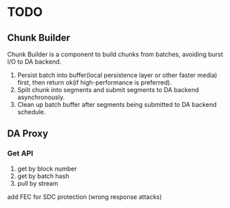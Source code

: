 TODO
===

## Chunk Builder

Chunk Builder is a component to build chunks from batches, avoiding burst I/O to DA backend.

1. Persist batch into buffer(local persistence layer or other faster media) first, then return ok(if high-performance is
   preferred).
2. Split chunk into segments and submit segments to DA backend asynchronously.
3. Clean up batch buffer after segments being submitted to DA backend schedule.

## DA Proxy

### Get API

1. get by block number
2. get by batch hash
3. pull by stream

add FEC for SDC protection (wrong response attacks)